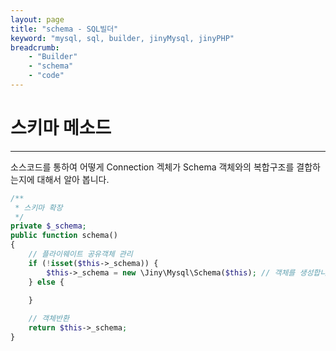 ```yaml
---
layout: page
title: "schema - SQL빌더"
keyword: "mysql, sql, builder, jinyMysql, jinyPHP"
breadcrumb:
    - "Builder"
    - "schema"
    - "code"
--- 
```


# 스키마 메소드
---
소스코드를 통하여 어떻게 Connection 겍체가 Schema 객체와의 복합구조를 결합하는지에 대해서 알아 봅니다.

```php
/**
 * 스키마 확장
 */
private $_schema;
public function schema()
{
    // 플라이웨이트 공유객체 관리
    if (!isset($this->_schema)) {
        $this->_schema = new \Jiny\Mysql\Schema($this); // 객체를 생성합니다.
    } else {
        
    }

    // 객체반환
    return $this->_schema;
}
```
